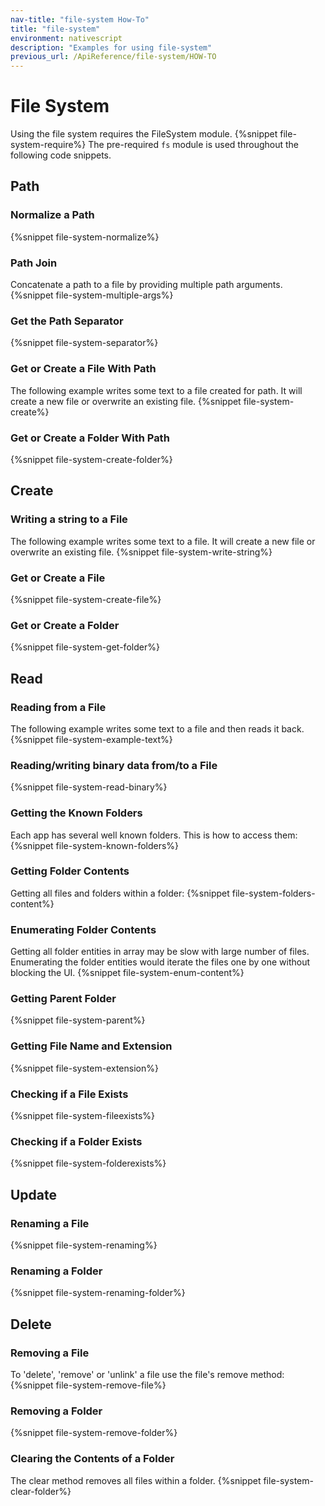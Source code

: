 ```yaml
---
nav-title: "file-system How-To"
title: "file-system"
environment: nativescript
description: "Examples for using file-system"
previous_url: /ApiReference/file-system/HOW-TO
---
```

# File System
Using the file system requires the FileSystem module.
{%snippet file-system-require%}
The pre-required `fs` module is used throughout the following code snippets.
## Path
### Normalize a Path
{%snippet file-system-normalize%}

### Path Join
Concatenate a path to a file by providing multiple path arguments.
{%snippet file-system-multiple-args%}

### Get the Path Separator
{%snippet file-system-separator%}

### Get or Create a File With Path
The following example writes some text to a file created for path.
It will create a new file or overwrite an existing file.
{%snippet file-system-create%}

### Get or Create a Folder With Path
{%snippet file-system-create-folder%}

## Create
### Writing a string to a File
The following example writes some text to a file.
It will create a new file or overwrite an existing file.
{%snippet file-system-write-string%}

### Get or Create a File
{%snippet file-system-create-file%}

### Get or Create a Folder
{%snippet file-system-get-folder%}

## Read
### Reading from a File
The following example writes some text to a file and then reads it back.
{%snippet file-system-example-text%}

### Reading/writing binary data from/to a File
{%snippet file-system-read-binary%}

### Getting the Known Folders
Each app has several well known folders. This is how to access them:
{%snippet file-system-known-folders%}

### Getting Folder Contents
Getting all files and folders within a folder:
{%snippet file-system-folders-content%}

### Enumerating Folder Contents
Getting all folder entities in array may be slow with large number of files.
Enumerating the folder entities would iterate the files one by one without blocking the UI.
{%snippet file-system-enum-content%}

### Getting Parent Folder
{%snippet file-system-parent%}

### Getting File Name and Extension
{%snippet file-system-extension%}

### Checking if a File Exists
{%snippet file-system-fileexists%}

### Checking if a Folder Exists
{%snippet file-system-folderexists%}

## Update
### Renaming a File
{%snippet file-system-renaming%}

### Renaming a Folder
{%snippet file-system-renaming-folder%}

## Delete
### Removing a File
To 'delete', 'remove' or 'unlink' a file use the file's remove method:
{%snippet file-system-remove-file%}

### Removing a Folder
{%snippet file-system-remove-folder%}

### Clearing the Contents of a Folder
The clear method removes all files within a folder.
{%snippet file-system-clear-folder%}
